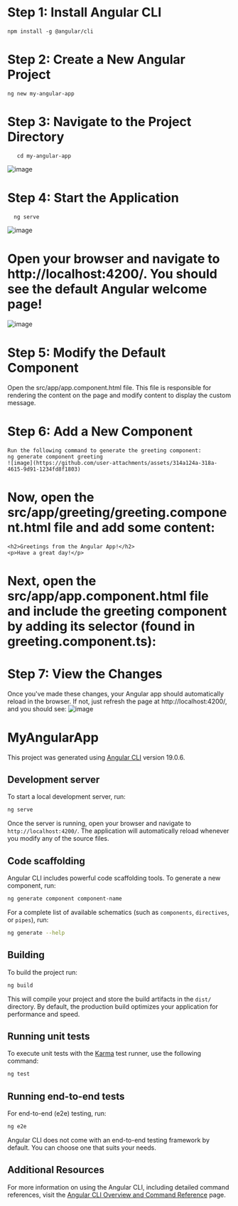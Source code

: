 # Step 1: Install Angular CLI
    npm install -g @angular/cli
    
# Step 2: Create a New Angular Project
    ng new my-angular-app

# Step 3: Navigate to the Project Directory
       cd my-angular-app 

   ![image](https://github.com/user-attachments/assets/5b98f7f7-e738-4012-b446-07b9a9cb1798)

   
# Step 4: Start the Application
      ng serve

 ![image](https://github.com/user-attachments/assets/4e5b037a-24ca-46f5-b259-92d36b04915b)

 # Open your browser and navigate to http://localhost:4200/. You should see the default Angular welcome page! 

 ![image](https://github.com/user-attachments/assets/3ab16a71-d1b7-427c-9bda-fab348b7ff92) 

 # Step 5: Modify the Default Component
   Open the src/app/app.component.html file. This file is responsible for rendering the content on the page and modify content to display the custom message.

# Step 6: Add a New Component
    Run the following command to generate the greeting component:
    ng generate component greeting
    ![image](https://github.com/user-attachments/assets/314a124a-318a-4615-9d91-1234fd8f1803)

# Now, open the src/app/greeting/greeting.component.html file and add some content: 
    <h2>Greetings from the Angular App!</h2>
    <p>Have a great day!</p>

# Next, open the src/app/app.component.html file and include the greeting component by adding its selector (found in greeting.component.ts):
  <app-greeting></app-greeting>
  
# Step 7: View the Changes
   Once you've made these changes, your Angular app should automatically reload in the browser. If not, just refresh the page at http://localhost:4200/, and you should see:
  ![image](https://github.com/user-attachments/assets/d23445d8-b282-4633-9631-0f9c4c9e774b)


# MyAngularApp

This project was generated using [Angular CLI](https://github.com/angular/angular-cli) version 19.0.6.

## Development server

To start a local development server, run:

```bash
ng serve
```

Once the server is running, open your browser and navigate to `http://localhost:4200/`. The application will automatically reload whenever you modify any of the source files.

## Code scaffolding

Angular CLI includes powerful code scaffolding tools. To generate a new component, run:

```bash
ng generate component component-name
```

For a complete list of available schematics (such as `components`, `directives`, or `pipes`), run:

```bash
ng generate --help
```

## Building

To build the project run:

```bash
ng build
```

This will compile your project and store the build artifacts in the `dist/` directory. By default, the production build optimizes your application for performance and speed.

## Running unit tests

To execute unit tests with the [Karma](https://karma-runner.github.io) test runner, use the following command:

```bash
ng test
```

## Running end-to-end tests

For end-to-end (e2e) testing, run:

```bash
ng e2e
```

Angular CLI does not come with an end-to-end testing framework by default. You can choose one that suits your needs.

## Additional Resources

For more information on using the Angular CLI, including detailed command references, visit the [Angular CLI Overview and Command Reference](https://angular.dev/tools/cli) page.

